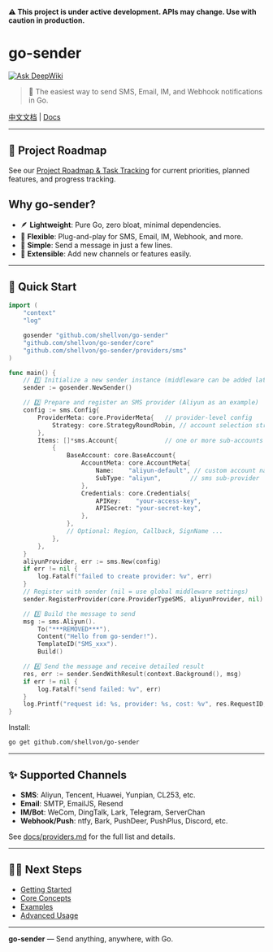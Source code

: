 **⚠️ This project is under active development. APIs may change. Use with caution in production.**

# go-sender

[![Ask DeepWiki](https://deepwiki.com/badge.svg)](https://deepwiki.com/shellvon/go-sender)

> 🚀 The easiest way to send SMS, Email, IM, and Webhook notifications in Go.

[中文文档](./README_CN.md) | [Docs](./docs/getting-started.md)

---

## 🚀 Project Roadmap

See our [Project Roadmap & Task Tracking](https://github.com/shellvon/go-sender/issues/1) for current priorities, planned features, and progress tracking.

## Why go-sender?

- 🪶 **Lightweight**: Pure Go, zero bloat, minimal dependencies.
- 🧩 **Flexible**: Plug-and-play for SMS, Email, IM, Webhook, and more.
- 🚀 **Simple**: Send a message in just a few lines.
- 🔌 **Extensible**: Add new channels or features easily.

---

## 🚀 Quick Start

```go
import (
	"context"
	"log"

	gosender "github.com/shellvon/go-sender"
	"github.com/shellvon/go-sender/core"
	"github.com/shellvon/go-sender/providers/sms"
)

func main() {
	// 1️⃣ Initialize a new sender instance (middleware can be added later)
	sender := gosender.NewSender()

	// 2️⃣ Prepare and register an SMS provider (Aliyun as an example)
	config := sms.Config{
		ProviderMeta: core.ProviderMeta{   // provider-level config
			Strategy: core.StrategyRoundRobin, // account selection strategy
		},
		Items: []*sms.Account{             // one or more sub-accounts (AK/SK)
			{
				BaseAccount: core.BaseAccount{
					AccountMeta: core.AccountMeta{
						Name:    "aliyun-default", // custom account name
						SubType: "aliyun",        // sms sub-provider
					},
					Credentials: core.Credentials{
						APIKey:    "your-access-key",
						APISecret: "your-secret-key",
					},
				},
				// Optional: Region, Callback, SignName ...
			},
		},
	}
	aliyunProvider, err := sms.New(config)
	if err != nil {
		log.Fatalf("failed to create provider: %v", err)
	}
	// Register with sender (nil = use global middleware settings)
	sender.RegisterProvider(core.ProviderTypeSMS, aliyunProvider, nil)

	// 3️⃣ Build the message to send
	msg := sms.Aliyun().
		To("***REMOVED***").
		Content("Hello from go-sender!").
		TemplateID("SMS_xxx").
		Build()

	// 4️⃣ Send the message and receive detailed result
	res, err := sender.SendWithResult(context.Background(), msg)
	if err != nil {
		log.Fatalf("send failed: %v", err)
	}
	log.Printf("request id: %s, provider: %s, cost: %v", res.RequestID, res.ProviderName, res.Elapsed)
}
```

Install:

```bash
go get github.com/shellvon/go-sender
```

---

## ✨ Supported Channels

- **SMS**: Aliyun, Tencent, Huawei, Yunpian, CL253, etc.
- **Email**: SMTP, EmailJS, Resend
- **IM/Bot**: WeCom, DingTalk, Lark, Telegram, ServerChan
- **Webhook/Push**: ntfy, Bark, PushDeer, PushPlus, Discord, etc.

See [docs/providers.md](docs/providers.md) for the full list and details.

---

## 🧑‍💻 Next Steps

- [Getting Started](./docs/getting-started.md)
- [Core Concepts](./docs/concepts.md)
- [Examples](./docs/examples.md)
- [Advanced Usage](./docs/advanced.md)

---

**go-sender** — Send anything, anywhere, with Go.
